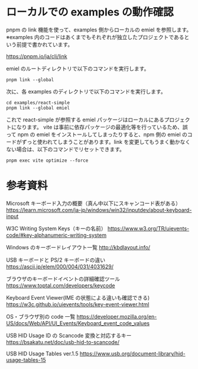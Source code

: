 # ローカルでの examples の動作確認

pnpm の link 機能を使って、examples 側からローカルの emiel を参照します。
※examples 内のコードはあくまでもそれぞれが独立したプロジェクトであるという前提で書かれています。

https://pnpm.io/ja/cli/link

emiel のルートディレクトリで以下のコマンドを実行します。

```
pnpm link --global
```

次に、各 examples のディレクトリで以下のコマンドを実行します。

```
cd examples/react-simple
pnpm link --global emiel
```

これで react-simple が参照する emiel パッケージはローカルにあるプロジェクトになります。
vite は事前に依存パッケージの最適化等を行っているため、誤って npm の emiel をインストールしてしまったりすると、npm 側の emiel のコードがずっと使われてしまうことがあります。link を変更してもうまく動かなくない場合は、以下のコマンドでリセットできます。

```
pnpm exec vite optimize --force
```

# 参考資料

Microsoft キーボード入力の概要（真ん中以下にスキャンコード表がある）
https://learn.microsoft.com/ja-jp/windows/win32/inputdev/about-keyboard-input

W3C Writing System Keys（キーの名前）
https://www.w3.org/TR/uievents-code/#key-alphanumeric-writing-system

Windows のキーボードレイアウト一覧
http://kbdlayout.info/

USB キーボードと PS/2 キーボードの違い
https://ascii.jp/elem/000/004/031/4031629/

ブラウザのキーボードイベントの詳細確認ツール
https://www.toptal.com/developers/keycode

Keyboard Event Viewer(IME の状態による違いも確認できる)
https://w3c.github.io/uievents/tools/key-event-viewer.html

OS・ブラウザ別の code 一覧
https://developer.mozilla.org/en-US/docs/Web/API/UI_Events/Keyboard_event_code_values

USB HID Usage ID の Scancode 変換と対応するキー
https://bsakatu.net/doc/usb-hid-to-scancode/

USB HID Usage Tables ver.1.5
https://www.usb.org/document-library/hid-usage-tables-15
